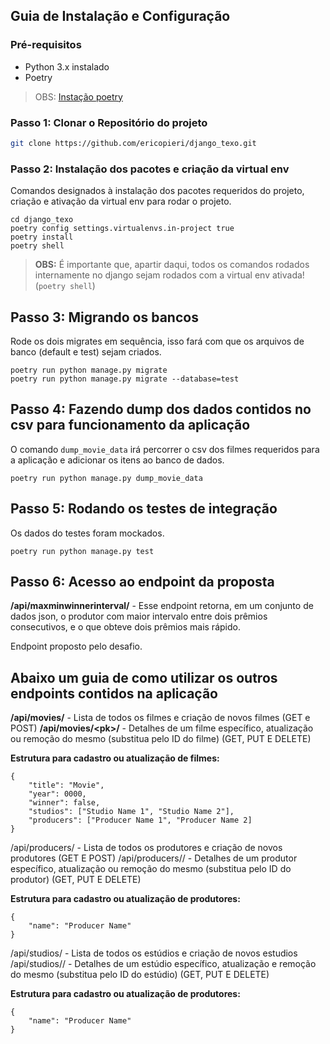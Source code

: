 ## Guia de Instalação e Configuração

### Pré-requisitos

- Python 3.x instalado
- Poetry

> OBS: [Instação poetry](https://python-poetry.org/docs/#installation)

### Passo 1: Clonar o Repositório do projeto

```bash
git clone https://github.com/ericopieri/django_texo.git
```

### Passo 2: Instalação dos pacotes e criação da virtual env

Comandos designados à instalação dos pacotes requeridos do projeto, criação e ativação da virtual env para rodar o projeto.

```
cd django_texo
poetry config settings.virtualenvs.in-project true
poetry install
poetry shell
```

> **OBS:** É importante que, apartir daqui, todos os comandos rodados internamente no django sejam rodados com a virtual env ativada! (`poetry shell`)

## Passo 3: Migrando os bancos

Rode os dois migrates em sequência, isso fará com que os arquivos de banco (default e test) sejam criados.

```
poetry run python manage.py migrate
poetry run python manage.py migrate --database=test
```

## Passo 4: Fazendo dump dos dados contidos no csv para funcionamento da aplicação

O comando `dump_movie_data` irá percorrer o csv dos filmes requeridos para a aplicação e adicionar os itens ao banco de dados.

```
poetry run python manage.py dump_movie_data
```

## Passo 5: Rodando os testes de integração

Os dados do testes foram mockados.

```
poetry run python manage.py test
```

## Passo 6: Acesso ao endpoint da proposta

**/api/maxminwinnerinterval/** - Esse endpoint retorna, em um conjunto de dados json, o produtor com maior intervalo entre dois prêmios consecutivos, e o que
obteve dois prêmios mais rápido.

Endpoint proposto pelo desafio.

## Abaixo um guia de como utilizar os outros endpoints contidos na aplicação

**/api/movies/** - Lista de todos os filmes e criação de novos filmes (GET e POST)
**/api/movies/\<pk\>/** - Detalhes de um filme específico, atualização ou remoção do mesmo (substitua <pk> pelo ID do filme) (GET, PUT E DELETE)

**Estrutura para cadastro ou atualização de filmes:**<br>

```
{
    "title": "Movie",
    "year": 0000,
    "winner": false,
    "studios": ["Studio Name 1", "Studio Name 2"],
    "producers": ["Producer Name 1", "Producer Name 2]
}
```

/api/producers/ - Lista de todos os produtores e criação de novos produtores (GET E POST)
/api/producers/<pk>/ - Detalhes de um produtor específico, atualização ou remoção do mesmo (substitua <pk> pelo ID do produtor) (GET, PUT E DELETE)

**Estrutura para cadastro ou atualização de produtores:**<br>

```
{
    "name": "Producer Name"
}
```

/api/studios/ - Lista de todos os estúdios e criação de novos estudios
/api/studios/<pk>/ - Detalhes de um estúdio específico, atualização e remoção do mesmo (substitua <pk> pelo ID do estúdio) (GET, PUT E DELETE)

**Estrutura para cadastro ou atualização de produtores:**<br>

```
{
    "name": "Producer Name"
}
```
